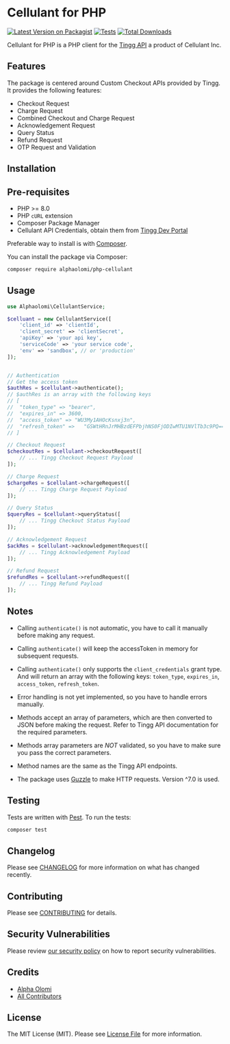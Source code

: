 # Cellulant for PHP

[![Latest Version on Packagist](https://img.shields.io/packagist/v/alphaolomi/php-cellulant.svg?style=flat-square)](https://packagist.org/packages/alphaolomi/php-cellulant)
[![Tests](https://img.shields.io/github/actions/workflow/status/alphaolomi/php-cellulant/run-tests.yml?branch=main&label=tests&style=flat-square)](https://github.com/alphaolomi/php-cellulant/actions/workflows/run-tests.yml)
[![Total Downloads](https://img.shields.io/packagist/dt/alphaolomi/php-cellulant.svg?style=flat-square)](https://packagist.org/packages/alphaolomi/php-cellulant)

Cellulant for PHP is a PHP client for the [Tingg API](#) a product of Cellulant Inc.

## Features

The package is centered around Custom Checkout APIs provided by Tingg. It provides the following features:

-   Checkout Request
-   Charge Request
-   Combined Checkout and Charge Request
-   Acknowledgement Request
-   Query Status
-   Refund Request
-   OTP Request and Validation

## Installation

## Pre-requisites

-  PHP >= 8.0
-  PHP `cURL` extension
-  Composer Package Manager
-  Cellulant API Credentials, obtain them from [Tingg Dev Portal](https://dev-portal.tingg.africa/)

Preferable way to install is with [Composer](https://getcomposer.org/).

You can install the package via Composer:

```bash
composer require alphaolomi/php-cellulant
```

## Usage

```php
use Alphaolomi\CellulantService;

$celluant = new CellulantService([
    'client_id' => 'clientId',
    'client_secret' => 'clientSecret',
    'apiKey' => 'your api key',
    'serviceCode' => 'your service code',
    'env' => 'sandbox', // or 'production'    
]);


// Authentication
// Get the access token
$authRes = $cellulant->authenticate();
// $authRes is an array with the following keys
// [
//  "token_type" => "bearer",
//  "expires_in" => 3600,
//  "access_token" => "WU3My1AHOcKsnxj3n",
//  "refresh_token" =>   "GSWtHRnJrMHBzdEFPbjhNS0FjODIwMTU1NVlTb3c9PQ=="
// ]

// Checkout Request
$checkoutRes = $cellulant->checkoutRequest([
    // ... Tingg Checkout Request Payload
]);

// Charge Request
$chargeRes = $cellulant->chargeRequest([
    // ... Tingg Charge Request Payload
]);

// Query Status
$queryRes = $cellulant->queryStatus([
    // ... Tingg Checkout Status Payload
]);

// Acknowledgement Request
$ackRes = $cellulant->acknowledgementRequest([
    // ... Tingg Acknowledgement Payload
]);

// Refund Request
$refundRes = $cellulant->refundRequest([
    // ... Tingg Refund Payload
]);
```

## Notes

-   Calling `authenticate()` is not automatic, you have to call it manually before making any request.

-   Calling `authenticate()` will keep the accessToken in memory for subsequent requests.

-   Calling `authenticate()` only supports the `client_credentials` grant type. And will return an array with the following keys: `token_type`, `expires_in`, `access_token`, `refresh_token`.

-   Error handling is not yet implemented, so you have to handle errors manually.

-   Methods accept an array of parameters, which are then converted to JSON before making the request. Refer to Tingg API documentation for the required parameters.

-   Methods array parameters are _NOT_ validated, so you have to make sure you pass the correct parameters.

-   Method names are the same as the Tingg API endpoints.

-   The package uses [Guzzle](https://docs.guzzlephp.org/) to make HTTP requests. Version ^7.0 is used.

## Testing

Tests are written with [Pest](https://pestphp.com/). To run the tests:

```bash
composer test
```

## Changelog

Please see [CHANGELOG](CHANGELOG.md) for more information on what has changed recently.

## Contributing

Please see [CONTRIBUTING](https://github.com/spatie/.github/blob/main/CONTRIBUTING.md) for details.

## Security Vulnerabilities

Please review [our security policy](../../security/policy) on how to report security vulnerabilities.

## Credits

-   [Alpha Olomi](https://github.com/alphaolomi)
-   [All Contributors](../../contributors)

## License

The MIT License (MIT). Please see [License File](LICENSE.md) for more information.
